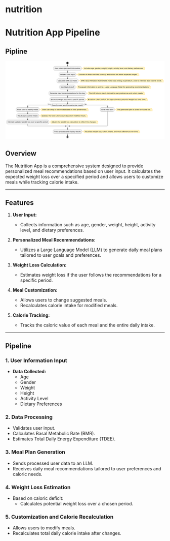 # nutrition


# Nutrition App Pipeline

## Pipline
![Pipeline-V1](assets/pipev1.png)

## Overview
The Nutrition App is a comprehensive system designed to provide personalized meal recommendations based on user input. It calculates the expected weight loss over a specified period and allows users to customize meals while tracking calorie intake.

---

## Features
1. **User Input:**
   - Collects information such as age, gender, weight, height, activity level, and dietary preferences.

2. **Personalized Meal Recommendations:**
   - Utilizes a Large Language Model (LLM) to generate daily meal plans tailored to user goals and preferences.

3. **Weight Loss Calculation:**
   - Estimates weight loss if the user follows the recommendations for a specific period.

4. **Meal Customization:**
   - Allows users to change suggested meals.
   - Recalculates calorie intake for modified meals.

5. **Calorie Tracking:**
   - Tracks the caloric value of each meal and the entire daily intake.

---

## Pipeline

### 1. User Information Input
- **Data Collected:**
  - Age
  - Gender
  - Weight
  - Height
  - Activity Level
  - Dietary Preferences

### 2. Data Processing
- Validates user input.
- Calculates Basal Metabolic Rate (BMR).
- Estimates Total Daily Energy Expenditure (TDEE).

### 3. Meal Plan Generation
- Sends processed user data to an LLM.
- Receives daily meal recommendations tailored to user preferences and caloric needs.

### 4. Weight Loss Estimation
- Based on caloric deficit:
  - Calculates potential weight loss over a chosen period.

### 5. Customization and Calorie Recalculation
- Allows users to modify meals.
- Recalculates total daily calorie intake after changes.
